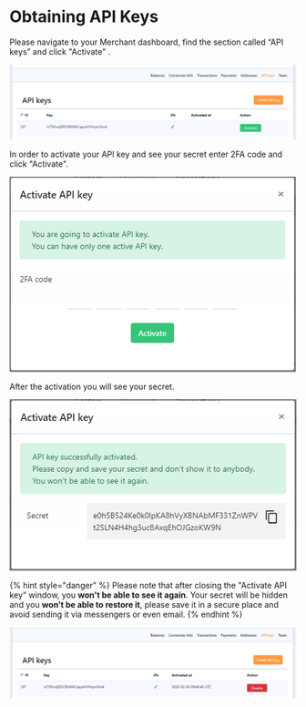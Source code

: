 # Obtaining API Keys

Please navigate to your Merchant dashboard, find the section called “API keys” and click "Activate" .

![](../.gitbook/assets/image%20%281%29.png)

In order to activate your API key and see your secret enter 2FA code and click "Activate".

![](../.gitbook/assets/image%20%287%29.png)

After the activation you will see your secret.

![](../.gitbook/assets/image%20%289%29.png)

{% hint style="danger" %}
Please note that after closing the "Activate API key" window, you **won't be able to see it again**. Your secret will be hidden and you **won’t be able to restore it**, please save it in a secure place and avoid sending it via messengers or even email.
{% endhint %}

![](../.gitbook/assets/image%20%2811%29.png)

